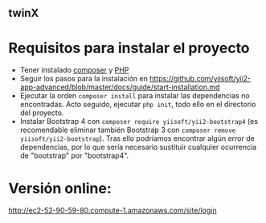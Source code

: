 ## twinX
# Requisitos para instalar el proyecto
- Tener instalado [composer](https://getcomposer.org/) y [PHP](https://www.php.net/)
- Seguir los pasos para la instalación en https://github.com/yiisoft/yii2-app-advanced/blob/master/docs/guide/start-installation.md
- Ejecutar la orden `composer install` para instalar las dependencias no encontradas. Acto seguido, ejecutar `php init`, todo ello en el directorio del proyecto.
- Instalar Bootstrap 4 con `composer require yiisoft/yii2-bootstrap4` (es recomendable eliminar también Bootstrap 3 con `composer remove yiisoft/yii2-bootstrap`). Tras ello podríamos encontrar algún error de dependencias, por lo que sería necesario sustituir cualquier ocurrencia de "bootstrap" por "bootstrap4".
# Versión online: 
http://ec2-52-90-59-80.compute-1.amazonaws.com/site/login
